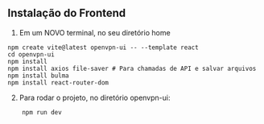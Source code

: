 ## Instalação do Frontend

1. Em um NOVO terminal, no seu diretório home
```
npm create vite@latest openvpn-ui -- --template react
cd openvpn-ui
npm install
npm install axios file-saver # Para chamadas de API e salvar arquivos
npm install bulma
npm install react-router-dom
```

2. Para rodar o projeto, no diretório openvpn-ui:
```shell
    npm run dev
```